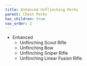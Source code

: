 ```yaml
---
title: Enhanced Unflinching Perks
parent: Chest Perks
has_children: true
nav_order: 2
---
```


- Enhanced
    - Unflinching Scout Rifle
    - Unflinching Bow
    - Unflinching Sniper Rifle
    - Unflinching Linear Fusion Rifle
